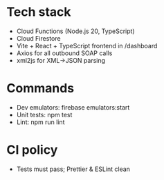 # Tech stack
- Cloud Functions (Node.js 20, TypeScript)
- Cloud Firestore
- Vite + React + TypeScript frontend in /dashboard
- Axios for all outbound SOAP calls
- xml2js for XML→JSON parsing
# Commands
- Dev emulators: firebase emulators:start
- Unit tests: npm test
- Lint: npm run lint
# CI policy
- Tests must pass; Prettier & ESLint clean
